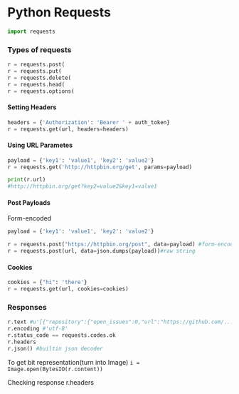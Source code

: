 # Python Requests
```python
import requests
```

### Types of requests
```python
r = requests.post(
r = requests.put(
r = requests.delete(
r = requests.head(
r = requests.options(
```

#### Setting Headers

```python
headers = {'Authorization': 'Bearer ' + auth_token}
r = requests.get(url, headers=headers)
```

#### Using URL Parametes

```python
payload = {'key1': 'value1', 'key2': 'value2'}
r = requests.get('http://httpbin.org/get', params=payload)

print(r.url)
#http://httpbin.org/get?key2=value2&key1=value1
```

#### Post Payloads

Form-encoded

```python
payload = {'key1': 'value1', 'key2': 'value2'}

r = requests.post("https://httpbin.org/post", data=payload) #form-encoded
r = requests.post(url, data=json.dumps(payload))#raw string
```

#### Cookies

```python
cookies = {"hi": 'there'}
r = requests.get(url, cookies=cookies)
```

### Responses

```python
r.text #u'[{"repository":{"open_issues":0,"url":"https://github.com/...
r.encoding #'utf-8'
r.status_code == requests.codes.ok
r.headers
r.json() #builtin json decoder
```

To get bit representation(turn into Image) `i = Image.open(BytesIO(r.content))`

Checking response r.headers
